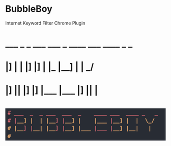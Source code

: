 # BubbleBoy
Internet Keyword Filter Chrome Plugin

# ___  _  _ ___  ___  _    ____ ___  ____ _   _
# |__] |  | |__] |__] |    |___ |__] |  |  \_/
# |__] |__| |__] |__] |___ |___ |__] |__|   |
#

<p align="center">
	<img src="https://github.com/SierraII/BubbleBoy/blob/master/config/logo.png" alt=""/>
</p>
